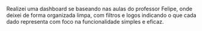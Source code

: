 Realizei uma dashboard se baseando nas aulas do professor Felipe, onde deixei de forma organizada limpa, com filtros e logos indicando o que cada dado representa com foco na funcionalidade simples e eficaz.